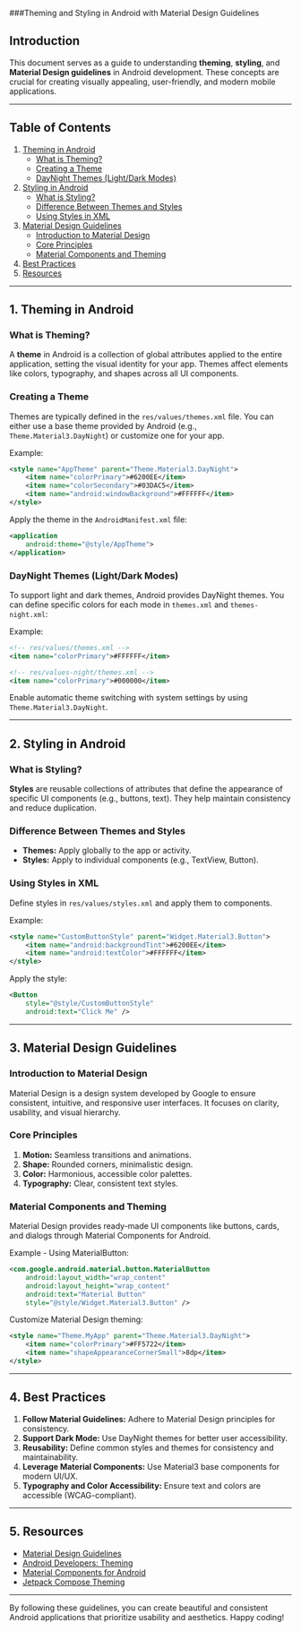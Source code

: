 ###Theming and Styling in Android with Material Design Guidelines  

## Introduction  
This document serves as a guide to understanding **theming**, **styling**, and **Material Design guidelines** in Android development. These concepts are crucial for creating visually appealing, user-friendly, and modern mobile applications.

---

## Table of Contents  
1. [Theming in Android](#theming-in-android)  
   - [What is Theming?](#what-is-theming)  
   - [Creating a Theme](#creating-a-theme)  
   - [DayNight Themes (Light/Dark Modes)](#daynight-themes-lightdark-modes)  
2. [Styling in Android](#styling-in-android)  
   - [What is Styling?](#what-is-styling)  
   - [Difference Between Themes and Styles](#difference-between-themes-and-styles)  
   - [Using Styles in XML](#using-styles-in-xml)  
3. [Material Design Guidelines](#material-design-guidelines)  
   - [Introduction to Material Design](#introduction-to-material-design)  
   - [Core Principles](#core-principles)  
   - [Material Components and Theming](#material-components-and-theming)  
4. [Best Practices](#best-practices)  
5. [Resources](#resources)  

---

## 1. Theming in Android  

### What is Theming?  
A **theme** in Android is a collection of global attributes applied to the entire application, setting the visual identity for your app. Themes affect elements like colors, typography, and shapes across all UI components.  

### Creating a Theme  
Themes are typically defined in the `res/values/themes.xml` file. You can either use a base theme provided by Android (e.g., `Theme.Material3.DayNight`) or customize one for your app.  

Example:  
```xml
<style name="AppTheme" parent="Theme.Material3.DayNight">
    <item name="colorPrimary">#6200EE</item>
    <item name="colorSecondary">#03DAC5</item>
    <item name="android:windowBackground">#FFFFFF</item>
</style>
```

Apply the theme in the `AndroidManifest.xml` file:  
```xml
<application
    android:theme="@style/AppTheme">
</application>
```

### DayNight Themes (Light/Dark Modes)  
To support light and dark themes, Android provides DayNight themes. You can define specific colors for each mode in `themes.xml` and `themes-night.xml`:  

Example:  
```xml
<!-- res/values/themes.xml -->
<item name="colorPrimary">#FFFFFF</item>

<!-- res/values-night/themes.xml -->
<item name="colorPrimary">#000000</item>
```

Enable automatic theme switching with system settings by using `Theme.Material3.DayNight`.  

---

## 2. Styling in Android  

### What is Styling?  
**Styles** are reusable collections of attributes that define the appearance of specific UI components (e.g., buttons, text). They help maintain consistency and reduce duplication.  

### Difference Between Themes and Styles  
- **Themes:** Apply globally to the app or activity.  
- **Styles:** Apply to individual components (e.g., TextView, Button).  

### Using Styles in XML  
Define styles in `res/values/styles.xml` and apply them to components.  

Example:  
```xml
<style name="CustomButtonStyle" parent="Widget.Material3.Button">
    <item name="android:backgroundTint">#6200EE</item>
    <item name="android:textColor">#FFFFFF</item>
</style>
```

Apply the style:  
```xml
<Button
    style="@style/CustomButtonStyle"
    android:text="Click Me" />
```

---

## 3. Material Design Guidelines  

### Introduction to Material Design  
Material Design is a design system developed by Google to ensure consistent, intuitive, and responsive user interfaces. It focuses on clarity, usability, and visual hierarchy.  

### Core Principles  
1. **Motion:** Seamless transitions and animations.  
2. **Shape:** Rounded corners, minimalistic design.  
3. **Color:** Harmonious, accessible color palettes.  
4. **Typography:** Clear, consistent text styles.

### Material Components and Theming  
Material Design provides ready-made UI components like buttons, cards, and dialogs through Material Components for Android.  

Example - Using MaterialButton:  
```xml
<com.google.android.material.button.MaterialButton
    android:layout_width="wrap_content"
    android:layout_height="wrap_content"
    android:text="Material Button"
    style="@style/Widget.Material3.Button" />
```

Customize Material Design theming:  
```xml
<style name="Theme.MyApp" parent="Theme.Material3.DayNight">
    <item name="colorPrimary">#FF5722</item>
    <item name="shapeAppearanceCornerSmall">8dp</item>
</style>
```

---

## 4. Best Practices  
1. **Follow Material Guidelines:** Adhere to Material Design principles for consistency.  
2. **Support Dark Mode:** Use DayNight themes for better user accessibility.  
3. **Reusability:** Define common styles and themes for consistency and maintainability.  
4. **Leverage Material Components:** Use Material3 base components for modern UI/UX.  
5. **Typography and Color Accessibility:** Ensure text and colors are accessible (WCAG-compliant).  

---

## 5. Resources  
- [Material Design Guidelines](https://material.io/design)  
- [Android Developers: Theming](https://developer.android.com/guide/topics/ui/look-and-feel/themes)  
- [Material Components for Android](https://github.com/material-components/material-components-android)  
- [Jetpack Compose Theming](https://developer.android.com/jetpack/compose/themes)  

---

By following these guidelines, you can create beautiful and consistent Android applications that prioritize usability and aesthetics. Happy coding! 
